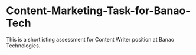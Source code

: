 # Content-Marketing-Task-for-Banao-Tech
This is a shortlisting assessment for Content Writer position at Banao Technologies.
